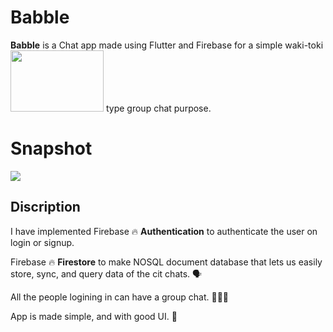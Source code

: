 # Babble

**Babble** is a Chat app made using Flutter and Firebase for a simple waki-toki <img src="https://github.com/ralphcoder/babble/blob/master/source.gif" width="149ppx" height="98px">
type group chat purpose.
# Snapshot
![](https://github.com/ralphcoder/babble/blob/master/flash%20chat.png)

## Discription

 I have implemented Firebase 🔥 **Authentication** to authenticate the user on login or signup.
 
 Firebase 🔥 **Firestore** to make NOSQL document database that lets us easily store, sync, and query data of the cit chats. 🗣
 
 All the people logining in can have a group chat. 👨‍👦‍👦

 App is made simple, and with good UI. 🙂




